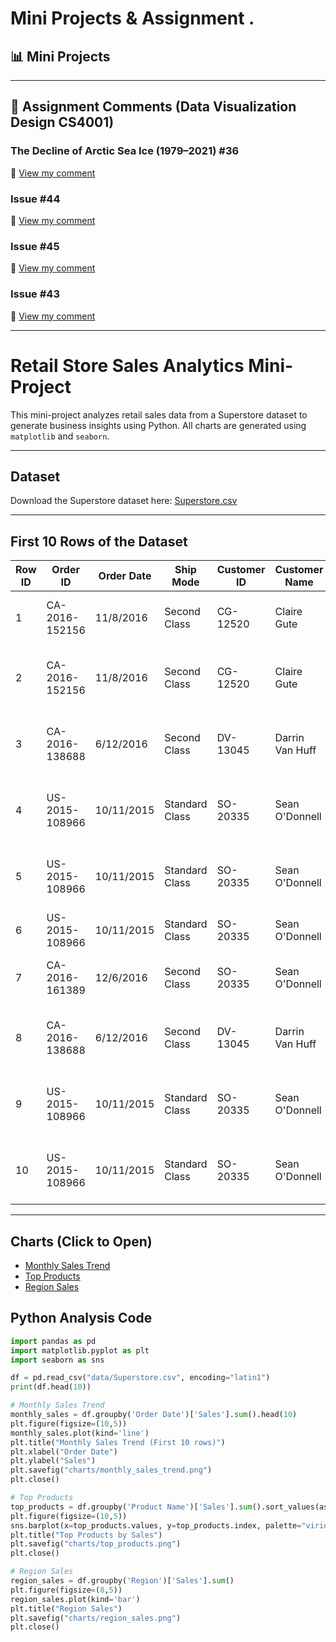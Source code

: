 # Mini Projects & Assignment . 

## 📊 Mini Projects
---

## 📝 Assignment Comments (Data Visualization Design CS4001)

### The Decline of Arctic Sea Ice (1979–2021) #36
🔗 [View my comment](https://github.com/bsc-iitm/Data-Visualization-Design-CS4001/issues/36#issuecomment-2614490942)

### Issue #44
🔗 [View my comment](https://github.com/bsc-iitm/Data-Visualization-Design-CS4001/issues/44#issuecomment-2730362789)

### Issue #45
🔗 [View my comment](https://github.com/bsc-iitm/Data-Visualization-Design-CS4001/issues/45#issuecomment-2761899941)

### Issue #43
🔗 [View my comment](https://github.com/bsc-iitm/Data-Visualization-Design-CS4001/issues/43#issuecomment-2661506228)

---

# Retail Store Sales Analytics Mini-Project

This mini-project analyzes retail sales data from a Superstore dataset to generate business insights using Python. All charts are generated using `matplotlib` and `seaborn`.

---

## Dataset

Download the Superstore dataset here: [Superstore.csv](data/Superstore.csv)

---

## First 10 Rows of the Dataset

| Row ID | Order ID       | Order Date | Ship Mode | Customer ID | Customer Name | Segment | Country | City      | State | Postal Code | Region | Product ID | Category | Sub-Category | Product Name | Sales   | Quantity | Discount | Profit   |
|--------|----------------|------------|----------|-------------|---------------|---------|--------|-----------|-------|-------------|--------|------------|----------|--------------|--------------|--------|----------|----------|---------|
| 1      | CA-2016-152156 | 11/8/2016  | Second Class | CG-12520  | Claire Gute   | Consumer | US     | Henderson | KY    | 42420       | South  | FUR-BO-10001798 | Furniture | Bookcases   | Bush Somerset Collection Bookcase | 261.96 | 2        | 0        | 41.91   |
| 2      | CA-2016-152156 | 11/8/2016  | Second Class | CG-12520  | Claire Gute   | Consumer | US     | Henderson | KY    | 42420       | South  | FUR-CH-10000454 | Furniture | Chairs      | Hon Deluxe Fabric Upholstered Stacking Chairs | 731.94 | 3        | 0        | 219.58  |
| 3      | CA-2016-138688 | 6/12/2016  | Second Class | DV-13045  | Darrin Van Huff | Corporate | US  | Los Angeles | CA    | 90032       | West   | FUR-TA-10000577 | Furniture | Tables      | Bretford CR4500 Series Slim Rectangular Table | 957.58 | 5        | 0        | 90.51   |
| 4      | US-2015-108966 | 10/11/2015 | Standard Class | SO-20335  | Sean O'Donnell | Home Office | US  | Fort Lauderdale | FL | 33311       | South  | OFF-LA-10000240 | Office Supplies | Labels    | Self-Adhesive Address Labels for Typewriters | 22.37  | 2        | 0        | 2.52    |
| 5      | US-2015-108966 | 10/11/2015 | Standard Class | SO-20335  | Sean O'Donnell | Home Office | US  | Fort Lauderdale | FL | 33311       | South  | FUR-CH-10000454 | Furniture | Chairs      | Hon Deluxe Fabric Upholstered Stacking Chairs | 731.94 | 3        | 0        | 219.58  |
| 6      | US-2015-108966 | 10/11/2015 | Standard Class | SO-20335  | Sean O'Donnell | Home Office | US  | Fort Lauderdale | FL | 33311       | South  | TEC-PH-10002275 | Technology | Phones     | Plantronics CS50 Headset | 207.36 | 2        | 0        | 41.47   |
| 7      | CA-2016-161389 | 12/6/2016  | Second Class | SO-20335  | Sean O'Donnell | Consumer | US     | Los Angeles | CA    | 90032       | West   | FUR-BO-10001798 | Furniture | Bookcases  | Bush Somerset Collection Bookcase | 261.96 | 2        | 0        | 41.91   |
| 8      | CA-2016-138688 | 6/12/2016  | Second Class | DV-13045  | Darrin Van Huff | Corporate | US  | Los Angeles | CA    | 90032       | West   | FUR-TA-10000577 | Furniture | Tables      | Bretford CR4500 Series Slim Rectangular Table | 957.58 | 5        | 0        | 90.51   |
| 9      | US-2015-108966 | 10/11/2015 | Standard Class | SO-20335  | Sean O'Donnell | Home Office | US  | Fort Lauderdale | FL | 33311       | South  | OFF-LA-10000240 | Office Supplies | Labels    | Self-Adhesive Address Labels for Typewriters | 22.37  | 2        | 0        | 2.52    |
| 10     | US-2015-108966 | 10/11/2015 | Standard Class | SO-20335  | Sean O'Donnell | Home Office | US  | Fort Lauderdale | FL | 33311       | South  | FUR-CH-10000454 | Furniture | Chairs      | Hon Deluxe Fabric Upholstered Stacking Chairs | 731.94 | 3        | 0        | 219.58  |

---

## Charts (Click to Open)

- [Monthly Sales Trend](src/monthly_sales_trend.png)  
- [Top Products](src/top_products.png)  
- [Region Sales](src/region_sales.png)  

## Python Analysis Code

```python
import pandas as pd
import matplotlib.pyplot as plt
import seaborn as sns

df = pd.read_csv("data/Superstore.csv", encoding="latin1")
print(df.head(10))

# Monthly Sales Trend
monthly_sales = df.groupby('Order Date')['Sales'].sum().head(10)
plt.figure(figsize=(10,5))
monthly_sales.plot(kind='line')
plt.title("Monthly Sales Trend (First 10 rows)")
plt.xlabel("Order Date")
plt.ylabel("Sales")
plt.savefig("charts/monthly_sales_trend.png")
plt.close()

# Top Products
top_products = df.groupby('Product Name')['Sales'].sum().sort_values(ascending=False).head(10)
plt.figure(figsize=(10,5))
sns.barplot(x=top_products.values, y=top_products.index, palette="viridis")
plt.title("Top Products by Sales")
plt.savefig("charts/top_products.png")
plt.close()

# Region Sales
region_sales = df.groupby('Region')['Sales'].sum()
plt.figure(figsize=(8,5))
region_sales.plot(kind='bar')
plt.title("Region Sales")
plt.savefig("charts/region_sales.png")
plt.close()

